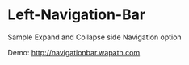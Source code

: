 # Left-Navigation-Bar
Sample Expand and Collapse side Navigation option

Demo: http://navigationbar.wapath.com
